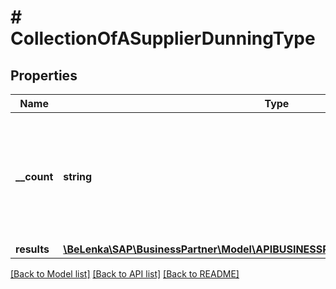 # # CollectionOfASupplierDunningType

## Properties

Name | Type | Description | Notes
------------ | ------------- | ------------- | -------------
**__count** | **string** | The number of entities in the collection. Available when using the [$inlinecount](https://help.sap.com/doc/5890d27be418427993fafa6722cdc03b/Cloud/en-US/OdataV2.pdf#page&#x3D;67) query option. | [optional]
**results** | [**\BeLenka\SAP\BusinessPartner\Model\APIBUSINESSPARTNERASupplierDunningType[]**](APIBUSINESSPARTNERASupplierDunningType.md) |  | [optional]

[[Back to Model list]](../../README.md#models) [[Back to API list]](../../README.md#endpoints) [[Back to README]](../../README.md)
